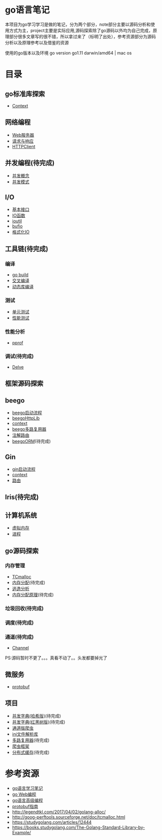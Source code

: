 # go语言笔记
本项目为go学习学习是做的笔记，分为两个部分，note部分主要以源码分析和使用方式为主，project主要是实际应用,源码探索除了go源码以外均为自己完成，原理部分很多文章写的很不错，所以拿过来了（标明了出处），参考资源部分为源码分析以及原理参考以及借鉴的资源

使用的go版本以及环境 go version go1.11 darwin/amd64 | mac os

# 目录
## go标准库探索
+ [Context](note/lib/context.md)
## 网络编程
+ [Web服务器](note/web/server.md)
+ [请求与响应](note/web/request&Resp.md)
+ [HTTPClient](wnote/web/client.md)
## 并发编程(待完成)
+ [并发概念](note/concurrency/概念.md)
+ [并发模式](note/concurrency/pattern.md)
## I/O
+ [基本接口](note/io/interface.md)
+ [IO函数](note/io/interface.md)
+ [ioutil](note/io/ioutil.md)
+ [bufio](note/io/bufio.md)
+ [格式化IO](note/io/fmt.md)

## 工具链(待完成)
### 编译
+ [go build](note/tools/delve.md)
+ [交叉编译](note/tools/delve.md)
+ [动态库编译](note/tools/delve.md)
### 测试
+ [单元测试](note/tools/test.md)
+ [性能测试](note/tools/bench.md)
### 性能分析
+ [pprof](note/tools/pprof.md)
### 调试(待完成)
+ [Delve](note/tools/delve.md)

## 框架源码探索
## beego
+ [beego启动流程](note/beego/start.md)
+ [beegoHttpLib](note/beego/httplib.md)
+ [context](note/beego/context.md)
+ [beego多路复用器](note/beego/router.md)
+ [注解路由](note/beego/parser.md)
+ [beegoORM](note/beego/orm.md)(待完成)

## Gin
+ [gin启动流程](note/beego/start.md)
+ [context](note/gin/context.md)
+ [路由](note/gin/router.md)

## Iris(待完成)

## 计算机系统
+ [虚拟内存](note/memory/virualMemory.md)
+ [进程](note/concurrency/进程.md)

## go源码探索
### 内存管理
+ [TCmalloc](note/memory/TCMalloc介绍.md)
+ [内存分配](note/memory/内存分配.md)(待完成)
+ [逃逸分析](note/memory/逃逸分析.md)
+ [内存分配原理]()(待完成)
### 垃圾回收(待完成)

### 调度(待完成)

### 通道(待完成)
+ [Channel](note/chan/chan.md)

PS:源码暂时不更了。。。真看不动了。。头发都要掉光了


## 微服务
+ [protobuf](note/service/protobuf.md)

## 项目
+ [并发字典(哈希版)]()(待完成)
+ [并发字典(红黑树版)]()(待完成)
+ [通道版爬虫](project/down/README.md)
+ [ini文件解析库](project/conf/README.md)
+ [多路复用器]()(待完成)
+ [爬虫框架](project/spider/README.md)
+ [分布式缓存]()(待完成)

# 参考资源
+ [go语言学习笔记](https://book.douban.com/subject/26832468/)
+ [go Web编程](https://wizardforcel.gitbooks.io/build-web-application-with-golang/content/)
+ [go语言高级编程](https://books.studygolang.com/advanced-go-programming-book/)
+ [protobuf指南](https://blog.csdn.net/u014308482/article/details/52958148)
+ http://legendtkl.com/2017/04/02/golang-alloc/
+ http://goog-perftools.sourceforge.net/doc/tcmalloc.html
+ https://studygolang.com/articles/12444
+ https://books.studygolang.com/The-Golang-Standard-Library-by-Example/
